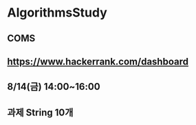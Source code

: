 # AlgorithmsStudy 
## COMS
## https://www.hackerrank.com/dashboard
## 8/14(금) 14:00~16:00
## 과제 String 10개

